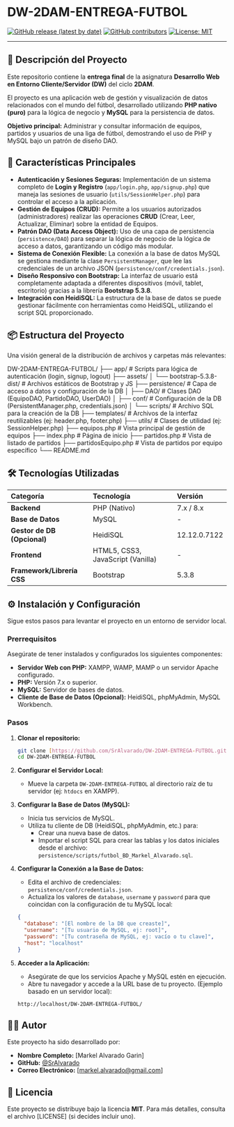 # DW-2DAM-ENTREGA-FUTBOL

[![GitHub release (latest by date)](https://img.shields.io/github/v/release/SrAlvarado/DW-2DAM-ENTREGA-FUTBOL)](https://github.com/SrAlvarado/DW-2DAM-ENTREGA-FUTBOL/releases)
[![GitHub contributors](https://img.shields.io/github/contributors/SrAlvarado/DW-2DAM-ENTREGA-FUTBOL)](https://github.com/SrAlvarado/DW-2DAM-ENTREGA-FUTBOL/graphs/contributors)
[![License: MIT](https://img.shields.io/badge/License-MIT-yellow.svg)](https://opensource.org/licenses/MIT)

---

## 📝 Descripción del Proyecto

Este repositorio contiene la **entrega final** de la asignatura **Desarrollo Web en Entorno Cliente/Servidor (DW)** del ciclo **2DAM**.

El proyecto es una aplicación web de gestión y visualización de datos relacionados con el mundo del fútbol, desarrollado utilizando **PHP nativo (puro)** para la lógica de negocio y **MySQL** para la persistencia de datos.

**Objetivo principal:** Administrar y consultar información de equipos, partidos y usuarios de una liga de fútbol, demostrando el uso de PHP y MySQL bajo un patrón de diseño DAO.

## 🚀 Características Principales

* **Autenticación y Sesiones Seguras:** Implementación de un sistema completo de **Login y Registro** (`app/login.php`, `app/signup.php`) que maneja las sesiones de usuario (`utils/SessionHelper.php`) para controlar el acceso a la aplicación.
* **Gestión de Equipos (CRUD):** Permite a los usuarios autorizados (administradores) realizar las operaciones **CRUD** (Crear, Leer, Actualizar, Eliminar) sobre la entidad de Equipos.
* **Patrón DAO (Data Access Object):** Uso de una capa de persistencia (`persistence/DAO`) para separar la lógica de negocio de la lógica de acceso a datos, garantizando un código más modular.
* **Sistema de Conexión Flexible:** La conexión a la base de datos MySQL se gestiona mediante la clase `PersistentManager`, que lee las credenciales de un archivo JSON (`persistence/conf/credentials.json`).
* **Diseño Responsivo con Bootstrap:** La interfaz de usuario está completamente adaptada a diferentes dispositivos (móvil, tablet, escritorio) gracias a la librería **Bootstrap 5.3.8**.
* **Integración con HeidiSQL:** La estructura de la base de datos se puede gestionar fácilmente con herramientas como HeidiSQL, utilizando el script SQL proporcionado.

## 📦 Estructura del Proyecto

Una visión general de la distribución de archivos y carpetas más relevantes:

DW-2DAM-ENTREGA-FUTBOL/ ├── app/ # Scripts para lógica de autenticación (login, signup, logout) ├── assets/ │ └── bootstrap-5.3.8-dist/ # Archivos estáticos de Bootstrap y JS ├── persistence/ # Capa de acceso a datos y configuración de la DB │ ├── DAO/ # Clases DAO (EquipoDAO, PartidoDAO, UserDAO) │ ├── conf/ # Configuración de la DB (PersistentManager.php, credentials.json) │ └── scripts/ # Archivo SQL para la creación de la DB ├── templates/ # Archivos de la interfaz reutilizables (ej: header.php, footer.php) ├── utils/ # Clases de utilidad (ej: SessionHelper.php) ├── equipos.php # Vista principal de gestión de equipos ├── index.php # Página de inicio ├── partidos.php # Vista de listado de partidos ├── partidosEquipo.php # Vista de partidos por equipo específico └── README.md


## 🛠️ Tecnologías Utilizadas

| Categoría | Tecnología | Versión |
| :--- | :--- | :--- |
| **Backend** | PHP (Nativo) | 7.x / 8.x |
| **Base de Datos** | MySQL | - |
| **Gestor de DB (Opcional)** | HeidiSQL | 12.12.0.7122 |
| **Frontend** | HTML5, CSS3, JavaScript (Vanilla) | - |
| **Framework/Librería CSS** | Bootstrap | 5.3.8 |

## ⚙️ Instalación y Configuración

Sigue estos pasos para levantar el proyecto en un entorno de servidor local.

### Prerrequisitos

Asegúrate de tener instalados y configurados los siguientes componentes:

* **Servidor Web con PHP:** XAMPP, WAMP, MAMP o un servidor Apache configurado.
* **PHP:** Versión 7.x o superior.
* **MySQL:** Servidor de bases de datos.
* **Cliente de Base de Datos (Opcional):** HeidiSQL, phpMyAdmin, MySQL Workbench.

### Pasos

1.  **Clonar el repositorio:**
    ```bash
    git clone [https://github.com/SrAlvarado/DW-2DAM-ENTREGA-FUTBOL.git](https://github.com/SrAlvarado/DW-2DAM-ENTREGA-FUTBOL.git)
    cd DW-2DAM-ENTREGA-FUTBOL
    ```

2.  **Configurar el Servidor Local:**
    * Mueve la carpeta `DW-2DAM-ENTREGA-FUTBOL` al directorio raíz de tu servidor (ej: `htdocs` en XAMPP).

3.  **Configurar la Base de Datos (MySQL):**
    * Inicia tus servicios de MySQL.
    * Utiliza tu cliente de DB (HeidiSQL, phpMyAdmin, etc.) para:
        * Crear una nueva base de datos.
        * Importar el script SQL para crear las tablas y los datos iniciales desde el archivo: `persistence/scripts/futbol_BD_Markel_Alvarado.sql`.

4.  **Configurar la Conexión a la Base de Datos:**
    * Edita el archivo de credenciales: `persistence/conf/credentials.json`.
    * Actualiza los valores de `database`, `username` y `password` para que coincidan con la configuración de tu MySQL local:

    ```json
    {
      "database": "[El nombre de la DB que creaste]",
      "username": "[Tu usuario de MySQL, ej: root]",
      "password": "[Tu contraseña de MySQL, ej: vacío o tu clave]",
      "host": "localhost"
    }
    ```

5.  **Acceder a la Aplicación:**
    * Asegúrate de que los servicios Apache y MySQL estén en ejecución.
    * Abre tu navegador y accede a la URL base de tu proyecto. (Ejemplo basado en un servidor local):

    ```
    http://localhost/DW-2DAM-ENTREGA-FUTBOL/
    ```

## 👨‍💻 Autor

Este proyecto ha sido desarrollado por:

* **Nombre Completo:** [Markel Alvarado Garin]
* **GitHub:** [@SrAlvarado](https://github.com/SrAlvarado)
* **Correo Electrónico:** [markel.alvarado@gmail.com]

## 📜 Licencia

Este proyecto se distribuye bajo la licencia **MIT**. Para más detalles, consulta el archivo [LICENSE] (si decides incluir uno).

